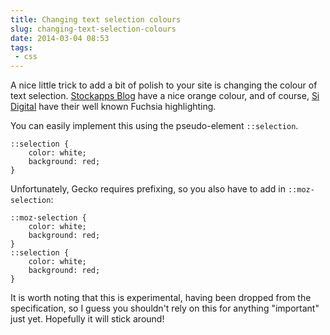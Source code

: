 ```yaml
---
title: Changing text selection colours
slug: changing-text-selection-colours
date: 2014-03-04 08:53
tags: 
 - css
---
```

A nice little trick to add a bit of polish to your site is changing the colour of text selection. [Stockapps Blog](http://blog.stockapps.net/) have a nice orange colour, and of course, [Si Digital](http://sidigital.co/) have their well known Fuchsia highlighting.

You can easily implement this using the pseudo-element `::selection`.

    ::selection {
        color: white;
        background: red;
    }

Unfortunately, Gecko requires prefixing, so you also have to add in `::moz-selection`:

    ::moz-selection {
        color: white;
        background: red;
    }
    ::selection {
        color: white;
        background: red;
    }

It is worth noting that this is experimental, having been dropped from the specification, so I guess you shouldn't rely on this for anything "important" just yet. Hopefully it will stick around!